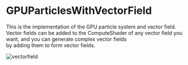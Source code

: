 # GPUParticlesWithVectorField

This is the implementation of the GPU particle system and vector field.  
Vector fields can be added to the ComputeShader of any vector field you want, and you can generate complex vector fields  
by adding them to form vector fields.

![vectorfield](https://user-images.githubusercontent.com/65954422/82924450-4f826a80-9fb7-11ea-9bd0-877092d63ced.gif)
